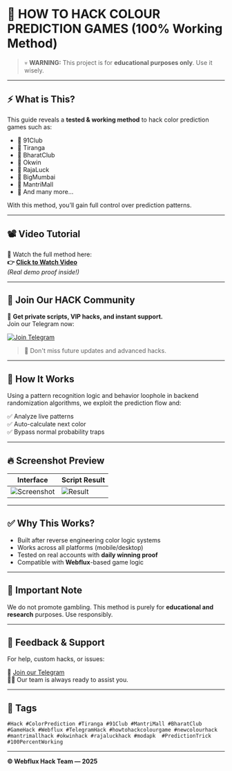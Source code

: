 # 🎯 HOW TO HACK COLOUR PREDICTION GAMES (100% Working Method)

> 💀 **WARNING:** This project is for **educational purposes only**. Use it wisely.

---

## ⚡ What is This?

This guide reveals a **tested & working method** to hack color prediction games such as:

- 🎲 91Club  
- 🎲 Tiranga  
- 🎲 BharatClub  
- 🎲 Okwin  
- 🎲 RajaLuck  
- 🎲 BigMumbai  
- 🎲 MantriMall  
- 🎲 And many more...

With this method, you’ll gain full control over prediction patterns.

---

## 📽 Video Tutorial

🎥 Watch the full method here:  
**👉 [Click to Watch Video](https://your-link-here.com)**  
*(Real demo proof inside!)*

---

## 📱 Join Our HACK Community

🚀 **Get private scripts, VIP hacks, and instant support.**  
Join our Telegram now:

[![Join Telegram](https://img.shields.io/badge/Join-Telegram-blue?logo=telegram)](https://t.me/webfluxofficial)

> 📌 Don't miss future updates and advanced hacks.

---

## 🧠 How It Works

Using a pattern recognition logic and behavior loophole in backend randomization algorithms, we exploit the prediction flow and:

✅ Analyze live patterns  
✅ Auto-calculate next color  
✅ Bypass normal probability traps

---

## 🔥 Screenshot Preview

| Interface | Script Result |
|-----------|---------------|
| ![Screenshot](https://via.placeholder.com/300x200.png?text=HACK+UI) | ![Result](https://via.placeholder.com/300x200.png?text=WIN+PROOF) |

---

## ✅ Why This Works?

- Built after reverse engineering color logic systems  
- Works across all platforms (mobile/desktop)  
- Tested on real accounts with **daily winning proof**  
- Compatible with **Webflux**-based game logic

---

## 📌 Important Note

We do not promote gambling. This method is purely for **educational and research** purposes. Use responsibly.

---

## 💬 Feedback & Support

For help, custom hacks, or issues:

📩 [Join our Telegram](https://t.me/webfluxofficial)  
👨‍💻 Our team is always ready to assist you.

---

## 📎 Tags

`#Hack #ColorPrediction #Tiranga #91Club #MantriMall #BharatClub #GameHack #Webflux #TelegramHack #howtohackcolourgame #newcolourhack #mantrimallhack #okwinhack #rajaluckhack #modapk  #PredictionTrick #100PercentWorking`

---

**©  Webflux Hack Team — 2025**
